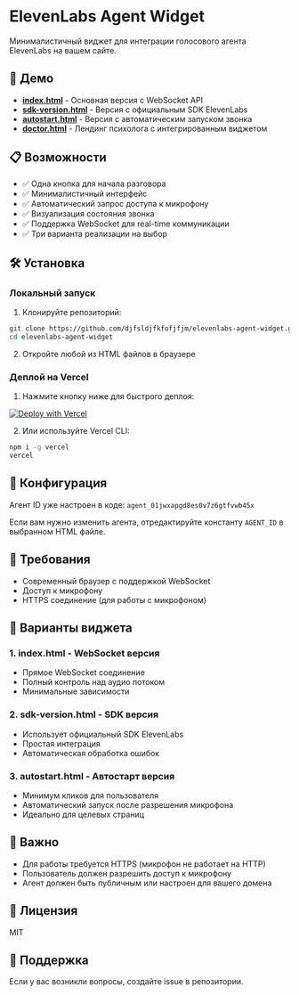 # ElevenLabs Agent Widget

Минималистичный виджет для интеграции голосового агента ElevenLabs на вашем сайте.

## 🚀 Демо

- **[index.html](index.html)** - Основная версия с WebSocket API
- **[sdk-version.html](sdk-version.html)** - Версия с официальным SDK ElevenLabs
- **[autostart.html](autostart.html)** - Версия с автоматическим запуском звонка
- **[doctor.html](doctor.html)** - Лендинг психолога с интегрированным виджетом

## 📋 Возможности

- ✅ Одна кнопка для начала разговора
- ✅ Минималистичный интерфейс
- ✅ Автоматический запрос доступа к микрофону
- ✅ Визуализация состояния звонка
- ✅ Поддержка WebSocket для real-time коммуникации
- ✅ Три варианта реализации на выбор

## 🛠 Установка

### Локальный запуск

1. Клонируйте репозиторий:
```bash
git clone https://github.com/djfsldjfkfofjfjm/elevenlabs-agent-widget.git
cd elevenlabs-agent-widget
```

2. Откройте любой из HTML файлов в браузере

### Деплой на Vercel

1. Нажмите кнопку ниже для быстрого деплоя:

[![Deploy with Vercel](https://vercel.com/button)](https://vercel.com/new/clone?repository-url=https://github.com/djfsldjfkfofjfjm/elevenlabs-agent-widget)

2. Или используйте Vercel CLI:
```bash
npm i -g vercel
vercel
```

## 🔧 Конфигурация

Агент ID уже настроен в коде: `agent_01jwxapgd8es0v7z6gtfvwb45x`

Если вам нужно изменить агента, отредактируйте константу `AGENT_ID` в выбранном HTML файле.

## 📱 Требования

- Современный браузер с поддержкой WebSocket
- Доступ к микрофону
- HTTPS соединение (для работы с микрофоном)

## 🎨 Варианты виджета

### 1. index.html - WebSocket версия
- Прямое WebSocket соединение
- Полный контроль над аудио потоком
- Минимальные зависимости

### 2. sdk-version.html - SDK версия
- Использует официальный SDK ElevenLabs
- Простая интеграция
- Автоматическая обработка ошибок

### 3. autostart.html - Автостарт версия
- Минимум кликов для пользователя
- Автоматический запуск после разрешения микрофона
- Идеально для целевых страниц

## 🚨 Важно

- Для работы требуется HTTPS (микрофон не работает на HTTP)
- Пользователь должен разрешить доступ к микрофону
- Агент должен быть публичным или настроен для вашего домена

## 📄 Лицензия

MIT

## 🤝 Поддержка

Если у вас возникли вопросы, создайте issue в репозитории.
